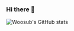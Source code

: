 ### Hi there 👋

<!--
**vvsuby/vvsuby** is a ✨ _special_ ✨ repository because its `README.md` (this file) appears on your GitHub profile.

Here are some ideas to get you started:

- 🔭 I’m currently working on ...
- 🌱 I’m currently learning Artificial Inteligence.
- 👯 I’m looking to collaborate on ...
- 🤔 I’m looking for help with ...
- 💬 Ask me about ...
- 📫 How to reach me: vvsubyi@gmail.com
- 😄 Pronouns: ...
- ⚡ Fun fact: ...
-->

![Woosub's GitHub stats](https://github-readme-stats.vercel.app/api?username=vvsuby&show_icons=true&theme=radical)
